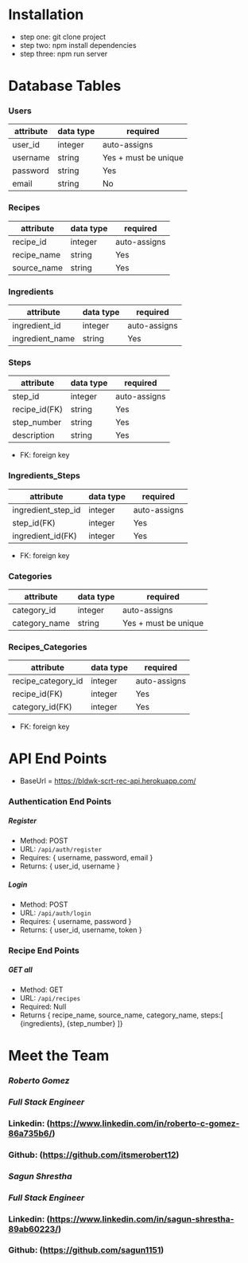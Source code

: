 # Installation

* step one: git clone project
* step two: npm install dependencies
* step three: npm run server

# Database Tables

### Users
|attribute|data type|				required			|
|---------|---------|---------------------|
|user_id  |integer  |auto-assigns         |
|username |string   |Yes + must be unique |
|password |string   |Yes                  |
|email    |string   |No                   |

### Recipes
|attribute  |data type|	required		|
|-----------|---------|-------------|
|recipe_id  |integer  |auto-assigns |
|recipe_name|string   |Yes          |
|source_name|string   |Yes          |

### Ingredients
|attribute      |data type|	required   |
|---------------|---------|------------|
|ingredient_id  |integer  |auto-assigns|
|ingredient_name|string   |Yes         |

### Steps
|		attribute  |data type|				required		 |
|--------------|---------|---------------------|
|step_id       |integer  |auto-assigns         |
|recipe_id(FK) |string   |Yes                  |
|step_number   |string   |Yes                  |
|description   |string   |Yes                  |

* FK: foreign key

### Ingredients_Steps
|		attribute      |data type|		required		 |
|------------------|---------|-----------------|
|ingredient_step_id|integer  |auto-assigns     |
|step_id(FK)       |integer  |Yes              |
|ingredient_id(FK) |integer  |Yes              |

* FK: foreign key

### Categories
|attribute      |data type|	     required      |
|---------------|---------|--------------------|
|category_id    |integer  |auto-assigns        |
|category_name  |string   |Yes + must be unique|

### Recipes_Categories
|		attribute      |data type|		required		 |
|------------------|---------|-----------------|
|recipe_category_id|integer  |auto-assigns     |
|recipe_id(FK)     |integer  |Yes              |
|category_id(FK)   |integer  |Yes              |

* FK: foreign key

# API End Points

* BaseUrl = https://bldwk-scrt-rec-api.herokuapp.com/

### Authentication End Points

##### Register 
* Method: POST
* URL: `/api/auth/register`
* Requires: { username, password, email }
* Returns: { user_id, username }

##### Login 
* Method: POST
* URL: `/api/auth/login`
* Requires: { username, password }
* Returns:  { user_id, username, token }

### Recipe End Points

##### GET all
* Method: GET
* URL: `/api/recipes`
* Required: Null
* Returns { recipe_name, source_name, category_name, steps:[
	{ingredients}, 
	{step_number} 
]}




# Meet the Team

### **_Roberto Gomez_**
### **_Full Stack Engineer_**
### Linkedin: (https://www.linkedin.com/in/roberto-c-gomez-86a735b6/)
### Github: (https://github.com/itsmerobert12)

### **_Sagun Shrestha_**
### **_Full Stack Engineer_**
### Linkedin: (https://www.linkedin.com/in/sagun-shrestha-89ab60223/)
### Github: (https://github.com/sagun1151)